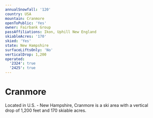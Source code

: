 ```yaml
---
annualSnowfall: '120'
country: USA
mountain: Cranmore
openToPublic: 'Yes'
owner: Fairbank Group
passAffiliations: Ikon, Uphill New England
skiableAcres: '170'
skied: 'Yes'
state: New Hampshire
surfaceLiftsOnly: 'No'
verticalDrop: 1,200
operated:
  '2324': true
  '2425': true
---
```



# Cranmore

Located in U.S. - New Hampshire, Cranmore is a ski area with a vertical drop of 1,200 feet and 170 skiable acres.
